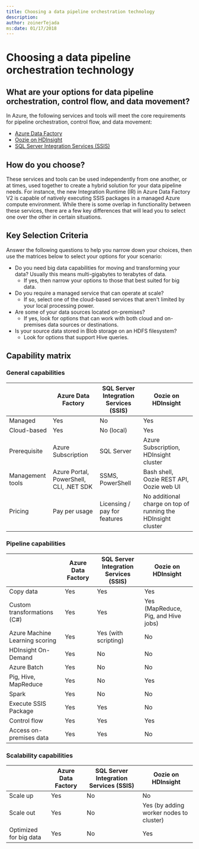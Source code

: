 ```yaml
---
title: Choosing a data pipeline orchestration technology
description: 
author: zoinerTejada
ms:date: 01/17/2018
---
```


# Choosing a data pipeline orchestration technology

## What are your options for data pipeline orchestration, control flow, and data movement?

In Azure, the following services and tools will meet the core requirements for pipeline orchestration, control flow, and data movement:

- [Azure Data Factory](/azure/data-factory/)
- [Oozie on HDInsight](/azure/hdinsight/hdinsight-use-oozie-linux-mac)
- [SQL Server Integration Services (SSIS)](/sql/integration-services/sql-server-integration-services)

## How do you choose?
These services and tools can be used independently from one another, or at times, used together to create a hybrid solution for your data pipeline needs. For instance, the new Integration Runtime (IR) in Azure Data Factory V2 is capable of natively executing SSIS packages in a managed Azure compute environment. While there is some overlap in functionality between these services, there are a few key differences that will lead you to select one over the other in certain situations.

## Key Selection Criteria

Answer the following questions to help you narrow down your choices, then use the matrices below to select your options for your scenario: 

- Do you need big data capabilities for moving and transforming your data? Usually this means multi-gigabytes to terabytes of data.
    - If yes, then narrow your options to those that best suited for big data.
- Do you require a managed service that can operate at scale?
    - If so, select one of the cloud-based services that aren't limited by your local processing power.
- Are some of your data sources located on-premises?
    - If yes, look for options that can work with both cloud and on-premises data sources or destinations.
- Is your source data stored in Blob storage on an HDFS filesystem?
    - Look for options that support Hive queries.

## Capability matrix

### General capabilities

| | Azure Data Factory | SQL Server Integration Services (SSIS) | Oozie on HDInsight
| --- | --- | --- | --- |
| Managed | Yes | No | Yes |
| Cloud-based | Yes | No (local) | Yes |
| Prerequisite | Azure Subscription | SQL Server  | Azure Subscription, HDInsight cluster |
| Management tools | Azure Portal, PowerShell, CLI, .NET SDK | SSMS, PowerShell | Bash shell, Oozie REST API, Oozie web UI |
| Pricing | Pay per usage | Licensing / pay for features | No additional charge on top of running the HDInsight cluster |

### Pipeline capabilities

| | Azure Data Factory | SQL Server Integration Services (SSIS) | Oozie on HDInsight
| --- | --- | --- | --- |
| Copy data | Yes | Yes | Yes |
| Custom transformations (C#) | Yes | Yes | Yes (MapReduce, Pig, and Hive jobs) |
| Azure Machine Learning scoring | Yes | Yes (with scripting) | No |
| HDInsight On-Demand | Yes | No | No |
| Azure Batch | Yes | No | No |
| Pig, Hive, MapReduce | Yes | No | Yes |
| Spark | Yes | No | No |
| Execute SSIS Package | Yes | Yes | No |
| Control flow | Yes | Yes | Yes |
| Access on-premises data | Yes | Yes | No |

### Scalability capabilities

| | Azure Data Factory | SQL Server Integration Services (SSIS) | Oozie on HDInsight
| --- | --- | --- | --- |
| Scale up | Yes | No | No |
| Scale out | Yes | No | Yes (by adding worker nodes to cluster) |
| Optimized for big data | Yes | No | Yes |

